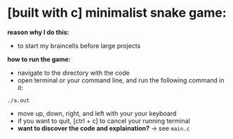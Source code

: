 # [built with c] minimalist snake game:

**reason why I do this:** 
- to start my braincells before large projects

**how to run the game:**
- navigate to the directory with the code
- open terminal or your command line, and run the following command in it:
  
```
./a.out
```

- move up, down, right, and left with your your keyboard
- if you want to quit, [ctrl + c] to cancel your running terminal
- **want to discover the code and explaination?** -> see ```main.c```
